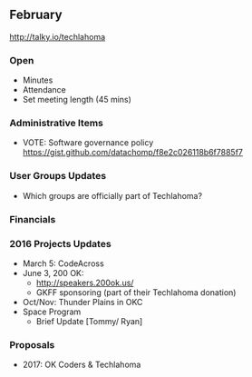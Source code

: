 ## February
http://talky.io/techlahoma

### Open
* Minutes
* Attendance
* Set meeting length (45 mins)

### Administrative Items
* VOTE: Software governance policy https://gist.github.com/datachomp/f8e2c026118b6f7885f7

### User Groups Updates
* Which groups are officially part of Techlahoma?

### Financials

### 2016 Projects Updates
* March 5: CodeAcross
* June 3, 200 OK:
  * http://speakers.200ok.us/
  * GKFF sponsoring (part of their Techlahoma donation)
* Oct/Nov: Thunder Plains in OKC
* Space Program
  * Brief Update [Tommy/ Ryan]

### Proposals
* 2017: OK Coders & Techlahoma
